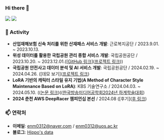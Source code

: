 ### Hi there 👋

<!--
**Hipposdata/Hipposdata** is a ✨ _special_ ✨ repository because its `README.md` (this file) appears on your GitHub profile.
Here are some ideas to get you started:
<a href="버튼을 눌렀을 때 이동할 링크" target="_blank"><img src="https://img.shields.io/badge/Android-3DDC84?style=flat-square&logo=Android&logoColor=white"/></a>

<a href="https://hipposdata.tistory.com/" 
target="_blank"><img src="https://img.shields.io/badge/Android-3DDC84?style=flat-square&logo=Android&logoColor=white"/></a>
### 💡 소개
저는 [이름]이며, [직업/전공/관심사]에 종사하고 있습니다. 기술에 대한 열정과 지속적인 학습을 통해 [목표/꿈]을 이루고자 합니다. [취미/관심사]에 관심이 많으며, 이를 통해 새로운 아이디어와 영감을 얻곤 합니다.


### 🔧 기술 스택
<!-- 기술 배지 -->
<img src="https://img.shields.io/badge/Python-3776AB?style=flat-square&logo=python&logoColor=white"/> <img src="https://img.shields.io/badge/R-276DC3?style=for-the-badge&logo=R&logoColor=white">

<!-- 여러분의 기술 스택에 맞게 추가하세요 -->

### 🚀 Activity
- **산업재해보험 신속 처리를 위한 산재패스 서비스 개발**: 근로복지공단 / 2023.9.01. ~ 2023.10.13.
- **위성 데이터를 활용한 국립공원 관리 종합 서비스 개발**: 국립공원공단 / 2023.10.20. ~ 2023.12.01.([[GitHub 링크](https://github.com/Hipposdata/Korean-National-Park-AI-project)]([프로젝트 링크](https://eye-of-bandal.streamlit.app/)))
- **국립공원 안전사고 데이터 분석 및 AI 서비스 개발**: 국립공원공단 / 2024.02.19. ~  2024.04.26. ([데모 보기]([프로젝트 링크](https://nationalparkbigleader.streamlit.app/))
- **LoRA 기반의 캐릭터 스타일 유지 기법(A Method of Character Style Maintenance Based on LoRA)**: KBS 기술연구소 / 2024.04.03. ~ 2024.05.10.  (([논문 링크](https://www.dbpia.co.kr/journal/publicationDetail?publicationId=PLCT00000992))(([한국방송미디어공학회2024년 하계학술대회](https://www.dbpia.co.kr/journal/publicationDetail?publicationId=PLCT00000992))
- **2024 춘천 AWS DeepRacer 챔피언십 본선** / 2024.08 ([후기]([후 링크](https://hipposdata.tistory.com/99))


### 📫 연락처
- **이메일**: enm0312@naver.com / enm0312@uos.ac.kr
- **블로그**: [Hippo's data](https://hipposdata.tistory.com/)
